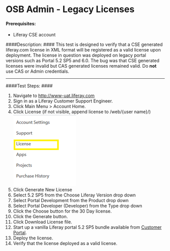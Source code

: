 OSB Admin - Legacy Licenses
===========================

#### Prerequisites: ####
* Liferay CSE account 


####Description: ####
This test is designed to verify that a CSE generated liferay.com license in XML format will be registered as a valid license upon deployment. The license in question was deployed on legacy portal versions such as Portal 5.2 SP5 and 6.0. The bug was that CSE generated licenses were invalid but CAS generated licenses remained valid. Do **not** use CAS or Admin credentials.  


****

####Test Steps: ####
1. Navigate to http://www-uat.liferay.com
1. Sign in as a Liferay Customer Support Engineer.
1. Click Main Menu > Account Home.
1. Click License (if not visible, append license to /web/{user name}/)    
![screenshot01](../images/license.png)
1. Click Generate New License
1. Select 5.2 SP5 from the Choose Liferay Version drop down
1. Select Portal Development from the Product drop down
1. Select Portal Developer (Developer) from the Type drop down
1. Click the Choose button for the 30 Day license.
1. Click the Generate button.
1. Click Download License file.
1. Start up a vanilla Liferay portal 5.2 SP5 bundle available from [Customer Portal](https://www-nightly.liferay.com/group/customer/products/portal/5.2).
1. Deploy the license.
1. Verify that the license deployed as a valid license.